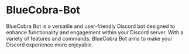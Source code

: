 
# BlueCobra-Bot

BlueCobra Bot is a versatile and user-friendly Discord bot designed to enhance functionality and engagement within your Discord server. With a variety of features and commands, BlueCobra Bot aims to make your Discord experience more enjoyable.


